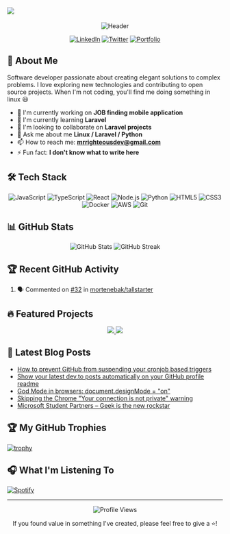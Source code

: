 <h1>
  <a href="https://git.io/typing-svg">
    <img src="https://readme-typing-svg.herokuapp.com/?lines=Hello,+There!+👋;I'm+SSENGENDO+JOHNMARY ....;Nice+to+meet+you!&center=true&size=30">
  </a>
</h1>

<div align="center">

![Header](https://capsule-render.vercel.app/api?type=waveAnimation&color=gradient&height=300&section=header&text=Hi%20There!&fontSize=90)

[![LinkedIn](https://img.shields.io/badge/LinkedIn-Connect-blue?style=for-the-badge&logo=linkedin)](https://linkedin.com/in/yourusername)
[![Twitter](https://img.shields.io/badge/Twitter-Follow-1DA1F2?style=for-the-badge&logo=twitter&logoColor=white)](https://twitter.com/yourusername)
[![Portfolio](https://img.shields.io/badge/Portfolio-Visit-brightgreen?style=for-the-badge)](https://yourwebsite.com)

</div>

## 💫 About Me

Software developer passionate about creating elegant solutions to complex problems. I love exploring new technologies and contributing to open source projects. When I'm not coding, you'll find me doing something in linux 😃

- 🔭 I'm currently working on **JOB finding mobile application**
- 🌱 I'm currently learning **Laravel**
- 👯 I'm looking to collaborate on **Laravel projects**
- 💬 Ask me about me **Linux / Laravel / Python**
- 📫 How to reach me: **mrrighteousdev@gmail.com**
- ⚡ Fun fact: **I don't know what to write here**

## 🛠️ Tech Stack

<div align="center">
  
![JavaScript](https://img.shields.io/badge/-JavaScript-F7DF1E?style=flat-square&logo=javascript&logoColor=black)
![TypeScript](https://img.shields.io/badge/-TypeScript-3178C6?style=flat-square&logo=typescript&logoColor=white)
![React](https://img.shields.io/badge/-React-61DAFB?style=flat-square&logo=react&logoColor=black)
![Node.js](https://img.shields.io/badge/-Node.js-339933?style=flat-square&logo=node.js&logoColor=white)
![Python](https://img.shields.io/badge/-Python-3776AB?style=flat-square&logo=python&logoColor=white)
![HTML5](https://img.shields.io/badge/-HTML5-E34F26?style=flat-square&logo=html5&logoColor=white)
![CSS3](https://img.shields.io/badge/-CSS3-1572B6?style=flat-square&logo=css3&logoColor=white)
![Docker](https://img.shields.io/badge/-Docker-2496ED?style=flat-square&logo=docker&logoColor=white)
![AWS](https://img.shields.io/badge/-AWS-232F3E?style=flat-square&logo=amazon-aws&logoColor=white)
![Git](https://img.shields.io/badge/-Git-F05032?style=flat-square&logo=git&logoColor=white)

</div>

## 📊 GitHub Stats

<div align="center">
  <img src="https://github-readme-stats.vercel.app/api?username=Mr-Righteousdev&show_icons=true&theme=radical" alt="GitHub Stats" />
  <img src="https://github-readme-streak-stats.herokuapp.com/?user=Mr-Righteousdev&theme=radical" alt="GitHub Streak" />
</div>

## 🏆 Recent GitHub Activity

<!--START_SECTION:activity-->
1. 🗣 Commented on [#32](https://github.com/mortenebak/tallstarter/issues/32#issuecomment-3124546944) in [mortenebak/tallstarter](https://github.com/mortenebak/tallstarter)
<!--END_SECTION:activity-->

## 🔥 Featured Projects

<div align="center">
  <a href="https://github.com/yourusername/project1">
    <img src="https://github-readme-stats.vercel.app/api/pin/?username=yourusername&repo=project1&theme=radical" />
  </a>
  <a href="https://github.com/yourusername/project2">
    <img src="https://github-readme-stats.vercel.app/api/pin/?username=yourusername&repo=project2&theme=radical" />
  </a>
</div>

## 📝 Latest Blog Posts

<!-- BLOG-POST-LIST:START -->
- [How to prevent GitHub from suspending your cronjob based triggers](https://dev.to/gautamkrishnar/how-to-prevent-github-from-suspending-your-cronjob-based-triggers-knf)
- [Show your latest dev.to posts automatically on your GitHub profile readme](https://dev.to/gautamkrishnar/show-your-latest-dev-to-posts-automatically-in-your-github-profile-readme-3nk8)
- [God Mode in browsers: document.designMode = &quot;on&quot;](https://dev.to/gautamkrishnar/god-mode-in-browsers-document-designmode-on-2pmo)
- [Skipping the Chrome &quot;Your connection is not private&quot; warning](https://dev.to/gautamkrishnar/quickbits-1-skipping-the-chrome-your-connection-is-not-private-warning-4kp1)
- [Microsoft Student Partners – Geek is the new rockstar](https://dev.to/gautamkrishnar/microsoft-student-partners--geek-is-the-new-rockstar)
<!-- BLOG-POST-LIST:END -->

## 🏆 My GitHub Trophies
[![trophy](https://github-profile-trophy.vercel.app/?username=Mr-Righteousdev&theme=onedark&column=7)](https://github.com/ryo-ma/github-profile-trophy)

## 🎧 What I'm Listening To

[![Spotify](https://novatorem-khaki-ten.vercel.app/api/spotify)](https://open.spotify.com/user/Mr-Righteousdev)

---

<div align="center">
  <img src="https://komarev.com/ghpvc/?username=Mr-Righteousdev&color=blueviolet" alt="Profile Views" />
  <p>If you found value in something I've created, please feel free to give a ⭐️!</p>
</div>
